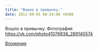 ```yaml
---
title: "Вошло в привычку."
date: 2012-09-05 08:54:00 +0300
---
```


Вошло в привычку.
Фотография
https://vk.com/photo41076938_289140574

[Вложение](https://vk.com/photo41076938_289140574)
